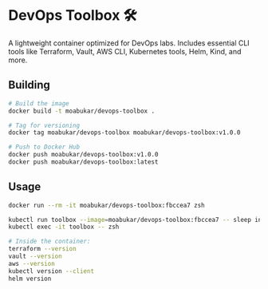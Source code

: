 # DevOps Toolbox 🛠️

A lightweight container optimized for DevOps labs. Includes essential CLI tools like Terraform, Vault, AWS CLI, Kubernetes tools, Helm, Kind, and more.

## Building

```bash
# Build the image
docker build -t moabukar/devops-toolbox .

# Tag for versioning
docker tag moabukar/devops-toolbox moabukar/devops-toolbox:v1.0.0

# Push to Docker Hub
docker push moabukar/devops-toolbox:v1.0.0
docker push moabukar/devops-toolbox:latest

```

## Usage

```bash
docker run --rm -it moabukar/devops-toolbox:fbccea7 zsh

kubectl run toolbox --image=moabukar/devops-toolbox:fbccea7 -- sleep infinity
kubectl exec -it toolbox -- zsh

# Inside the container:
terraform --version
vault --version
aws --version
kubectl version --client
helm version
```
